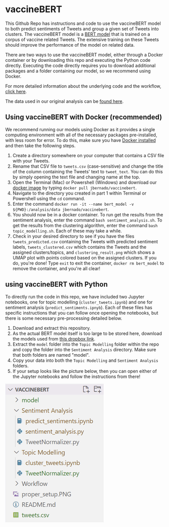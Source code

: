 # vaccineBERT

This Github Repo has instructions and code to use the vaccineBERT model to both predict sentiments of Tweets and group a given set of Tweets into clusters. The vaccineBERT model is a [BERT model](https://towardsdatascience.com/bert-explained-state-of-the-art-language-model-for-nlp-f8b21a9b6270) that is trained on a corpus of vaccine related Tweets. The extensive training on these Tweets should improve the performance of the model on related data.  

There are two ways to use the vaccineBERT model, either through a Docker container or by downloading this repo and executing the Python code directly. Executing the code directly requires you to download additional packages and a folder containing our model, so we recommend using Docker.

For more detailed information about the underlying code and the workflow, [click here](https://github.com/julianbernado/vaccineBERT/tree/main/workflow).

The data used in our original analysis can be [found here](https://www.dropbox.com/s/ozycuaa3p8ycgrw/all_tweets.csv?dl=0).

## Using vaccineBERT with Docker (recommended)

We recommend running our models using Docker as it provides a single computing environment with all of the necessary packages pre-installed, with less room for error. To do this, make sure you have [Docker installed](https://www.docker.com/get-started) and then take the following steps.

1. Create a directory somewhere on your computer that contains a CSV file with your Tweets.
2. Rename that CSV file to `tweets.csv` (case-sensitive) and change the title of the column containing the Tweets' text to `tweet_text`. You can do this by simply opening the text file and changing name at the top.
3. Open the Terminal (Mac) or Powershell (Windows) and download our [docker image](https://hub.docker.com/r/jbernado/vaccinebert) by typing `docker pull jbernado/vaccinebert`.
4. Navigate to the directory you created in part 1 within Terminal or Powershell using the `cd` command.
5. Enter the command `docker run -it --name bert_model -v ${PWD}:/analysis/data jbernado/vaccinebert`.
6. You should now be in a docker container. To run get the results from the sentiment analysis, enter the command `bash sentiment_analysis.sh`. To get the results from the clustering algorithm, enter the command `bash topic_modelling.sh`. Each of these may take a while.
7. Check in your desired directory to see if you have the files `tweets_predicted.csv` containing the Tweets with predicted sentiment labels, `tweets_clustered.csv` which contains the Tweets and the assigned clusters/topics, and `clustering_result.png` which shows a UMAP plot with points colored based on the assigned clusters. If you do, you're done! Type `exit` to exit the container, `docker rm bert_model` to remove the container, and you're all clear!

## using vaccineBERT with Python

To directly run the code in this repo, we have included two Jupyter notebooks, one for topic modelling (`cluster_tweets.ipynb`) and one for sentiment analysis (`predict_sentiments.ipnyb`). Each of these files has specific instructions that you can follow once opening the notebooks, but there is some necessary pre-processing detailed below.

1. Download and extract this repository.
2. As the actual BERT model itself is too large to be stored here, download the models used from [this dropbox link](https://www.dropbox.com/s/1vcsqk393pp6596/model.zip?dl=0).
3. Extract the `model` folder into the `Topic Modelling` folder within the repo and copy the folder into the `Sentiment Analysis` directory. Make sure that both folders are named "model".
4. Copy your data into both the `Topic Modelling` and `Sentiment Analysis` folders.
5. If your setup looks like the picture below, then you can open either of the Jupyter notebooks and follow the instructions from there!

![](proper_setup.PNG)

